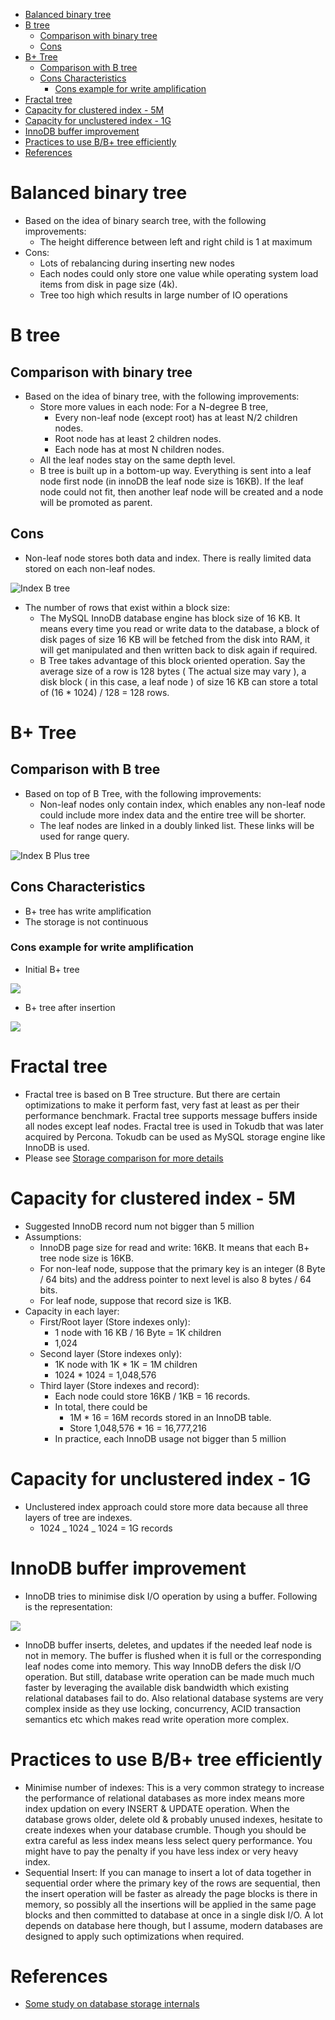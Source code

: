 - [Balanced binary  tree](#balanced-binary--tree)
- [B tree](#b-tree)
  - [Comparison with binary tree](#comparison-with-binary-tree)
  - [Cons](#cons)
- [B+ Tree](#b-tree-1)
  - [Comparison with B tree](#comparison-with-b-tree)
  - [Cons Characteristics](#cons-characteristics)
    - [Cons example for write amplification](#cons-example-for-write-amplification)
- [Fractal tree](#fractal-tree)
- [Capacity for clustered index - 5M](#capacity-for-clustered-index---5m)
- [Capacity for unclustered index - 1G](#capacity-for-unclustered-index---1g)
- [InnoDB buffer improvement](#innodb-buffer-improvement)
- [Practices to use B/B+ tree efficiently](#practices-to-use-bb-tree-efficiently)
- [References](#references)

# Balanced binary  tree
* Based on the idea of binary search tree, with the following improvements:
  * The height difference between left and right child is 1 at maximum
* Cons:
  * Lots of rebalancing during inserting new nodes
  * Each nodes could only store one value while operating system load items from disk in page size (4k).
  * Tree too high which results in large number of IO operations

# B tree
## Comparison with binary tree
* Based on the idea of binary tree, with the following improvements:
  * Store more values in each node: For a N-degree B tree, 
    * Every non-leaf node (except root) has at least N/2 children nodes.
    * Root node has at least 2 children nodes.
    * Each node has at most N children nodes. 
  * All the leaf nodes stay on the same depth level.
  * B tree is built up in a bottom-up way. Everything is sent into a leaf node first node (in innoDB the leaf node size is 16KB). If the leaf node could not fit, then another leaf node will be created and a node will be promoted as parent. 

## Cons
* Non-leaf node stores both data and index. There is really limited data stored on each non-leaf nodes. 

![Index B tree](../.gitbook/assets/mysql_index_btree.png)

* The number of rows that exist within a block size:
  * The MySQL InnoDB database engine has block size of 16 KB. It means every time you read or write data to the database, a block of disk pages of size 16 KB will be fetched from the disk into RAM, it will get manipulated and then written back to disk again if required. 
  * B Tree takes advantage of this block oriented operation. Say the average size of a row is 128 bytes ( The actual size may vary ), a disk block ( in this case, a leaf node ) of size 16 KB can store a total of (16 * 1024) / 128 = 128 rows.

# B+ Tree
## Comparison with B tree
* Based on top of B Tree, with the following improvements:
  * Non-leaf nodes only contain index, which enables any non-leaf node  could include more index data and the entire tree will be shorter. 
  * The leaf nodes are linked in a doubly linked list. These links will be used for range query. 

![Index B Plus tree](../.gitbook/assets/mysql_index_bPlusTree.png)

## Cons Characteristics
* B+ tree has write amplification
* The storage is not continuous

### Cons example for write amplification
* Initial B+ tree

![](../.gitbook/assets/relationalDb_distributed_internals_BtreeConjecture.png)

* B+ tree after insertion

![](../.gitbook/assets/relationalDb_distributed_internals_BtreeConjecture2.png)

# Fractal tree 
* Fractal tree is based on B Tree structure. But there are certain optimizations to make it perform fast, very fast at least as per their performance benchmark. Fractal tree supports message buffers inside all nodes except leaf nodes. Fractal tree is used in Tokudb that was later acquired by Percona. Tokudb can be used as MySQL storage engine like InnoDB is used.
* Please see [Storage comparison for more details](https://kousiknath.medium.com/data-structures-database-storage-internals-1f5ed3619d43)

# Capacity for clustered index - 5M

* Suggested InnoDB record num not bigger than 5 million
* Assumptions: 
  * InnoDB page size for read and write: 16KB. It means that each B+ tree node size is 16KB. 
  * For non-leaf node, suppose that the primary key is an integer (8 Byte / 64 bits) and the address pointer to next level is also 8 bytes / 64 bits. 
  * For leaf node, suppose that record size is 1KB. 
* Capacity in each layer:
  * First/Root layer (Store indexes only): 
    * 1 node with 16 KB / 16 Byte = 1K children
    * 1,024 
  * Second layer (Store indexes only): 
    * 1K node with 1K \* 1K = 1M children 
    * 1024 \* 1024 = 1,048,576
  * Third layer (Store indexes and record): 
    * Each node could store 16KB / 1KB = 16 records. 
    * In total, there could be
      * 1M \* 16 = 16M records stored in an InnoDB table. 
      * Store 1,048,576 \* 16 =  16,777,216
    * In practice, each InnoDB usage not bigger than 5 million

# Capacity for unclustered index - 1G

* Unclustered index approach could store more data because all three layers of tree are indexes. 
  * 1024 _ 1024 _ 1024 = 1G records

# InnoDB buffer improvement
*  InnoDB tries to minimise disk I/O operation by using a buffer. Following is the representation:

![](../.gitbook/assets/mysql_datastructure_innodb_buffer.png)

* InnoDB buffer inserts, deletes, and updates if the needed leaf node is not in memory. The buffer is flushed when it is full or the corresponding leaf nodes come into memory. This way InnoDB defers the disk I/O operation. But still, database write operation can be made much much faster by leveraging the available disk bandwidth which existing relational databases fail to do. Also relational database systems are very complex inside as they use locking, concurrency, ACID transaction semantics etc which makes read write operation more complex.

# Practices to use B/B+ tree efficiently
* Minimise number of indexes: This is a very common strategy to increase the performance of relational databases as more index means more index updation on every INSERT & UPDATE operation. When the database grows older, delete old & probably unused indexes, hesitate to create indexes when your database crumble. Though you should be extra careful as less index means less select query performance. You might have to pay the penalty if you have less index or very heavy index.
* Sequential Insert: If you can manage to insert a lot of data together in sequential order where the primary key of the rows are sequential, then the insert operation will be faster as already the page blocks is there in memory, so possibly all the insertions will be applied in the same page blocks and then committed to database at once in a single disk I/O. A lot depends on database here though, but I assume, modern databases are designed to apply such optimizations when required.

# References

* [Some study on database storage internals](https://kousiknath.medium.com/data-structures-database-storage-internals-1f5ed3619d43)
